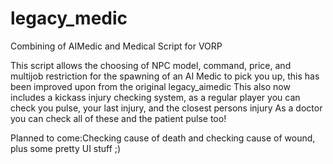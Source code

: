# legacy_medic
Combining of AIMedic and Medical Script for VORP

This script allows the choosing of NPC model, command, price, and multijob restriction for the
spawning of an AI Medic to pick you up, this has been improved upon from the original legacy_aimedic
This also now includes a kickass injury checking system, as a regular player you can check you pulse, your last injury, and the closest persons injury
As a doctor you can check all of these and the patient pulse too!

Planned to come:Checking cause of death and checking cause of wound, plus some pretty UI stuff ;)

